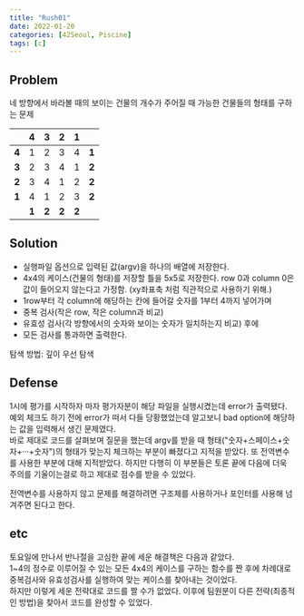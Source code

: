 ```yaml
---
title: "Rush01"
date: 2022-01-20
categories: [42Seoul, Piscine]
tags: [c]
---
```


## Problem
네 방향에서 바라볼 때의 보이는 건물의 개수가 주어질 때 가능한 건물들의 형태를 구하는 문제

| |4|3|2|1| |
----|----|----|----|----|----
**4**|1|2|3|4|**1**
**3**|2|3|4|1|**2**
**2**|3|4|1|2|**2**
**1**|4|1|2|3|**2**
| |**1**|**2**|**2**|**2**|

## Solution

- 실행파일 옵션으로 입력된 값(argv)을 하나의 배열에 저장한다. 
- 4x4의 케이스(건물의 형태)를 저장할 틀을 5x5로 저장한다. row 0과 column 0은 값이 들어오지 않는다고 가정함. (xy좌표축 처럼 직관적으로 사용하기 위해.)
- 1row부터 각 column에 해당하는 칸에 들어갈 숫자를 1부터 4까지 넣어가며
- 중복 검사(작은 row, 작은 column과 비교)
- 유효성 검사(각 방향에서의 숫자와 보이는 숫자가 일치하는지 비교) 후에
- 모든 검사를 통과하면 출력한다.

탐색 방법: 깊이 우선 탐색

## Defense

1시에 평가를 시작하자 마자 평가자분이 해당 파일을 실행시켰는데 error가 출력됐다. 예외 체크도 하기 전에 error가 떠서 다들 당황했었는데 알고보니 bad option에 해당하는 값을 입력해서 생긴 문제였다.  
바로 제대로 코드를 살펴보며 질문을 했는데 argv를 받을 때 형태("숫자+스페이스+숫자+···+숫자")의 형태가 맞는지 체크하는 부분이 빠졌다고 지적을 받았다. 또 전역변수를 사용한 부분에 대해 지적받았다. 하지만 다행히 이 부분들은 토론 끝에 다음에 더욱 주의를 기울이는걸로 하고 제대로 점수를 받을 수 있었다.

전역변수를 사용하지 않고 문제를 해결하려면 구조체를 사용하거나 포인터를 사용해 넘겨주면 된다고 한다.


## etc

토요일에 만나서 반나절을 고심한 끝에 세운 해결책은 다음과 같았다.  
1~4의 정수로 이루어질 수 있는 모든 4x4의 케이스를 구하는 함수를 짠 후에 차례대로 중복검사와 유효성검사를 실행하여 맞는 케이스를 찾아내는 것이었다.  
하지만 이렇게 세운 전략대로 코드를 짤 수가 없었다. 이후에 팀원분이 다른 전략(최종적인 방법)을 찾아서 코드를 완성할 수 있었다.